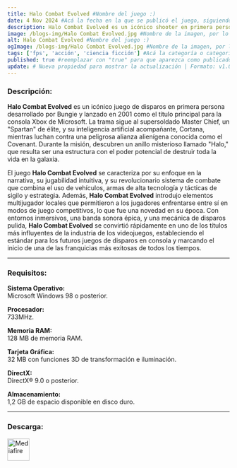 ```yaml
---
title: Halo Combat Evolved #Nombre del juego :)
date: 4 Nov 2024 #Acá la fecha en la que se publicó el juego, siguiendo este formato: Dia "30", Mes "Oct", Año "2024" = como debe quedar: 30 Oct 2024
description: Halo Combat Evolved es un icónico shooter en primera persona donde el supersoldado Master Chief combate contra alienígenas en el misterioso anillo Halo. Con innovador gameplay y una historia épica. #Acá una mini descripción del juego
image: /blogs-img/Halo Combat Evolved.jpg #Nombre de la imagen, por lo general es exactamente el mismo nombre que el juego excluyendo lo ":" (Dos puntos)
alt: Halo Combat Evolved #Nombre del juego :)
ogImage: /blogs-img/Halo Combat Evolved.jpg #Nombre de la imagen, por lo general es exactamente el mismo nombre que el juego excluyendo lo ":" (Dos puntos)
tags: ['fps', 'acción', 'ciencia ficción'] #Acá la categoría o categorías del juego, si es más de una se coloca en este formato: ['categoría1', 'categoría2']
published: true #reemplazar con "true" para que aparezca como publicado
update: # Nueva propiedad para mostrar la actualización | Formato: v1.0.0
---
```


<!--En VSCode seleccionando una palabra, por ejemplo: "Halo Combat Evolved" y apretando Ctrl+F2 se seleccionan todas las palabras iguales-->

### Descripción:
**Halo Combat Evolved** es un icónico juego de disparos en primera persona desarrollado por Bungie y lanzado en 2001 como el título principal para la consola Xbox de Microsoft. La trama sigue al supersoldado Master Chief, un "Spartan" de élite, y su inteligencia artificial acompañante, Cortana, mientras luchan contra una peligrosa alianza alienígena conocida como el Covenant. Durante la misión, descubren un anillo misterioso llamado "Halo," que resulta ser una estructura con el poder potencial de destruir toda la vida en la galaxia. 

El juego **Halo Combat Evolved** se caracteriza por su enfoque en la narrativa, su jugabilidad intuitiva, y su revolucionario sistema de combate que combina el uso de vehículos, armas de alta tecnología y tácticas de sigilo y estrategia. Además, **Halo Combat Evolved** introdujo elementos multijugador locales que permitieron a los jugadores enfrentarse entre sí en modos de juego competitivos, lo que fue una novedad en su época. Con entornos inmersivos, una banda sonora épica, y una mecánica de disparos pulida, **Halo Combat Evolved** se convirtió rápidamente en uno de los títulos más influyentes de la industria de los videojuegos, estableciendo el estándar para los futuros juegos de disparos en consola y marcando el inicio de una de las franquicias más exitosas de todos los tiempos.
<!--Prompt para Chat-GPT: Hazme una descripción para el juego "Halo Combat Evolved" y cada que menciones "Halo Combat Evolved" ponlo en negrita -->

---

### Requisitos:
**Sistema Operativo:**  
Microsoft Windows 98 o posterior.

**Procesador:**  
733MHz.

**Memoria RAM:**  
128 MB de memoria RAM.

**Tarjeta Gráfica:**  
32 MB con funciones 3D de transformación e iluminación.

**DirectX:**  
DirectX® 9.0 o posterior.

**Almacenamiento:**  
1,2 GB de espacio disponible en disco duro.

<!--Si falta o sobra un requisito se quita o se agrega manteniendo el mismo formato-->

---

### Descarga:

[<img src="https://gist.github.com/cxmeel/0dbc95191f239b631c3874f4ccf114e2/raw/download.svg" alt="Mediafire" height="50" />](https://www.mediafire.com/file/i6vdbhf1hznw2yx/Halo_Combat_Evolved.zip/file)

<!-- # se debe reemplazar por el link de descarga-->

<!--NOMBRE-DEL-SERVICIO se debe reemplazar por el servicio donde está subido el juego-->